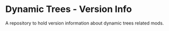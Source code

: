 # Dynamic Trees - Version Info

A repository to hold version information about dynamic trees related mods.
